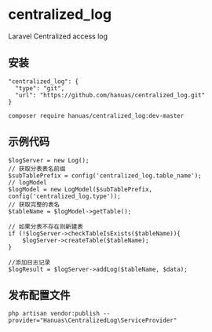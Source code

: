 # centralized_log
Laravel Centralized access log

## 安装

    "centralized_log": {
      "type": "git",
      "url": "https://github.com/hanuas/centralized_log.git"
    }
    
    composer require hanuas/centralized_log:dev-master

## 示例代码

    $logServer = new Log();
    // 获取分表表名前缀
    $subTablePrefix = config('centralized_log.table_name');
    // logModel
    $logModel = new LogModel($subTablePrefix, config('centralized_log.type'));
    // 获取完整的表名
    $tableName = $logModel->getTable();
    
    // 如果分表不存在则新建表
    if (!$logServer->checkTableIsExists($tableName)){
        $logServer->createTable($tableName);
    }
    
    //添加日志记录
    $logResult = $logServer->addLog($tableName, $data);
    
## 发布配置文件
    
    php artisan vendor:publish --provider="Hanuas\CentralizedLog\ServiceProvider"
